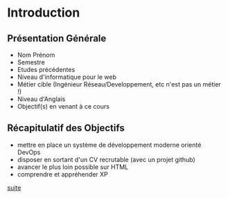 # Introduction
## Présentation Générale
* Nom Prénom
* Semestre
* Etudes précédentes
* Niveau d'informatique pour le web
* Métier cible (Ingénieur Réseau/Developpement, etc n'est pas un métier !)
* Niveau d'Anglais
* Objectif(s) en venant à ce cours

## Récapitulatif des Objectifs
* mettre en place un système de développement moderne orienté DevOps
* disposer en sortant d'un CV recrutable (avec un projet github)
* avancer le plus loin possible sur HTML
* comprendre et appréhender XP

[suite](./02-ingenieur.md)
